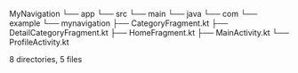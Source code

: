 MyNavigation
└── app
    └── src
        └── main
            └── java
                └── com
                    └── example
                        └── mynavigation
                            ├── CategoryFragment.kt
                            ├── DetailCategoryFragment.kt
                            ├── HomeFragment.kt
                            ├── MainActivity.kt
                            └── ProfileActivity.kt

8 directories, 5 files
